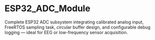 # ESP32_ADC_Module
Complete ESP32 ADC subsystem integrating calibrated analog input, FreeRTOS sampling task, circular buffer design, and configurable debug logging — ideal for EEG or low-frequency sensor acquisition.
